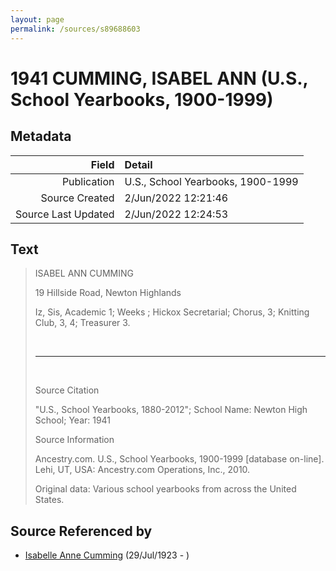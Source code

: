 ```yaml
---
layout: page
permalink: /sources/s89688603
---
```


# 1941 CUMMING, ISABEL ANN (U.S., School Yearbooks, 1900-1999)

## Metadata

Field | Detail
---:|:---
Publication | U.S., School Yearbooks, 1900-1999
Source Created | 2/Jun/2022 12:21:46
Source Last Updated | 2/Jun/2022 12:24:53

## Text

> ISABEL ANN CUMMING
>
> 19 Hillside Road, Newton Highlands
>
> Iz, Sis, Academic 1; Weeks ; Hickox Secretarial; Chorus, 3; Knitting Club, 3, 4; Treasurer 3.
>
> <br/>
>
> ---
>
> <br/>
>
> Source Citation
>
> "U.S., School Yearbooks, 1880-2012"; School Name: Newton High School; Year: 1941
>
> Source Information
>
> Ancestry.com. U.S., School Yearbooks, 1900-1999 [database on-line]. Lehi, UT, USA: Ancestry.com Operations, Inc., 2010.
>
> Original data: Various school yearbooks from across the United States.
>

## Source Referenced by

* [Isabelle Anne Cumming](../people/@44164031@-isabelle-anne-cumming-b1923-7-29-d.md) (29/Jul/1923 - )

